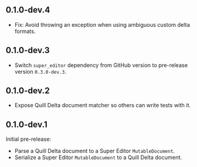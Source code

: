 ## 0.1.0-dev.4
* Fix: Avoid throwing an exception when using ambiguous custom delta formats.

## 0.1.0-dev.3
* Switch `super_editor` dependency from GitHub version to pre-release version `0.3.0-dev.3`.

## 0.1.0-dev.2
* Expose Quill Delta document matcher so others can write tests with it.

## 0.1.0-dev.1
Initial pre-release:

* Parse a Quill Delta document to a Super Editor `MutableDocument`.
* Serialize a Super Editor `MutableDocument` to a Quill Delta document.
